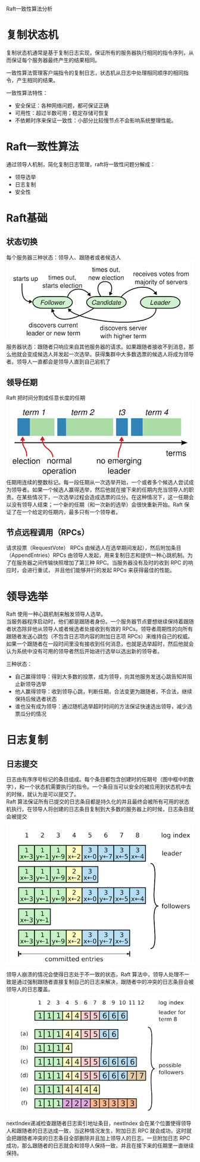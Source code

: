 Raft一致性算法分析

# 复制状态机
复制状态机通常是基于复制日志实现，保证所有的服务器执行相同的指令序列，从而保证每个服务器最终产生的结果相同。

一致性算法管理客户端指令的复制日志，状态机从日志中处理相同顺序的相同指令，产生相同的结果。

一致性算法特性：  
*  安全保证：各种网络问题，都可保证正确
*  可用性：超过半数可用；稳定存储可恢复
*  不依赖时序来保证一致性：小部分比较慢节点不会影响系统整理性能。

# Raft一致性算法
通过领导人机制，简化复制日志管理，raft将一致性问题分解成：
*  领导选举
*  日志复制
*  安全性

# Raft基础
## 状态切换
每个服务器三种状态：领导人、跟随者或者候选人  
![状态图](https://github.com/chengnl/thinking/raw/master/images-folder/raft_state.png)  
服务器状态：跟随者只响应来自其他服务器的请求。如果跟随者接收不到消息，那么他就会变成候选人并发起一次选举。获得集群中大多数选票的候选人将成为领导者。领导人一直都会是领导人直到自己宕机了

## 领导任期
Raft 把时间分割成任意长度的任期
![任期图](https://github.com/chengnl/thinking/raw/master/images-folder/raft_term.png) 
任期用连续的整数标记。每一段任期从一次选举开始，一个或者多个候选人尝试成为领导者。如果一个候选人赢得选举，然后他就在接下来的任期内充当领导人的职责。在某些情况下，一次选举过程会造成选票的瓜分。在这种情况下，这一任期会以没有领导人结束；一个新的任期（和一次新的选举）会很快重新开始。Raft 保证了在一个给定的任期内，最多只有一个领导者。

## 节点远程调用（RPCs）
请求投票（RequestVote） RPCs 由候选人在选举期间发起），然后附加条目（AppendEntries）RPCs 由领导人发起，用来复制日志和提供一种心跳机制。为了在服务器之间传输快照增加了第三种 RPC。当服务器没有及时的收到 RPC 的响应时，会进行重试， 并且他们能够并行的发起 RPCs 来获得最佳的性能。

# 领导选举
Raft 使用一种心跳机制来触发领导人选举。  
当服务器程序启动时，他们都是跟随者身份。一个服务器节点要想继续保持着跟随者状态除非他从领导人或者候选者处接收到有效的 RPCs。领导者周期性的向所有跟随者发送心跳包（不包含日志项内容的附加日志项 RPCs）来维持自己的权威。如果一个跟随者在一段时间里没有接收到任何消息，也就是选举超时，然后他就会认为系统中没有可用的领导者然后开始进行选举以选出新的领导者。

三种状态：
*  自己赢得领导：得到大多数的投票，成为领导，向其他服务发送心跳告知并阻止新领导选举
*  他人赢得领导：收到领导心跳，判断任期，合法变更为跟随者，不合法，继续保持后候选者状态
*  谁也没有成为领导：通过随机选举超时时间的方法保证快速选出领导，减少选票瓜分的情况

# 日志复制
## 日志提交
日志由有序序号标记的条目组成。每个条目都包含创建时的任期号（图中框中的数字），和一个状态机需要执行的指令。一个条目当可以安全的被应用到状态机中去的时候，就认为是可以提交了。  
Raft 算法保证所有已提交的日志条目都是持久化的并且最终会被所有可用的状态机执行。在领导人将创建的日志条目复制到大多数的服务器上的时候，日志条目就会被提交  

![日志提交图](https://github.com/chengnl/thinking/raw/master/images-folder/raft_log_commit.png)


领导人崩溃的情况会使得日志处于不一致的状态，Raft 算法中，领导人处理不一致是通过强制跟随者直接复制自己的日志来解决，跟随者中的冲突的日志条目会被领导人的日志覆盖。
![日志同步图](https://github.com/chengnl/thinking/raw/master/images-folder/raft_log_sync.png)


nextIndex递减检查跟随者日志索引地址条目，nextIndex 会在某个位置使得领导人和跟随者的日志达成一致，当这种情况发生，附加日志 RPC 就会成功，这时就会把跟随者冲突的日志条目全部删除并且加上领导人的日志。一旦附加日志 RPC 成功，那么跟随者的日志就会和领导人保持一致，并且在接下来的任期里一直继续保持。

